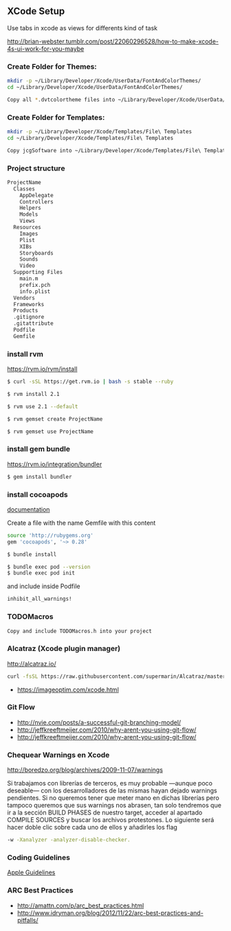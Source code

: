 ## XCode Setup
Use tabs in xcode as views for differents kind of task

http://brian-webster.tumblr.com/post/22060296528/how-to-make-xcode-4s-ui-work-for-you-maybe

### Create Folder for Themes:
```bash
mkdir -p ~/Library/Developer/Xcode/UserData/FontAndColorThemes/
cd ~/Library/Developer/Xcode/UserData/FontAndColorThemes/

Copy all *.dvtcolortheme files into ~/Library/Developer/Xcode/UserData/FontAndColorThemes/
```

### Create Folder for Templates:
```bash
mkdir -p ~/Library/Developer/Xcode/Templates/File\ Templates
cd ~/Library/Developer/Xcode/Templates/File\ Templates

Copy jcgSoftware into ~/Library/Developer/Xcode/Templates/File\ Templates
```


### Project structure
```bash
ProjectName
  Classes
    AppDelegate
    Controllers
    Helpers
    Models
    Views
  Resources
    Images
    Plist
    XIBs
    Storyboards
    Sounds
    Video
  Supporting Files
    main.m
    prefix.pch
    info.plist
  Vendors
  Frameworks
  Products
  .gitignore
  .gitattribute
  Podfile
  Gemfile
  ```

### install rvm
https://rvm.io/rvm/install

```bash
$ curl -sSL https://get.rvm.io | bash -s stable --ruby

$ rvm install 2.1

$ rvm use 2.1 --default

$ rvm gemset create ProjectName

$ rvm gemset use ProjectName
```


### install gem bundle
https://rvm.io/integration/bundler

```bash
$ gem install bundler
```

### install cocoapods
[documentation](https://guides.cocoapods.org/using/using-cocoapods.html)

Create a file with the name Gemfile with this content

```bash
source 'http://rubygems.org'
gem 'cocoapods', '~> 0.28'
```

```bash
$ bundle install

$ bundle exec pod --version
$ bundle exec pod init

```

and include inside Podfile

```bash
inhibit_all_warnings!
```

### TODOMacros
```bash
Copy and include TODOMacros.h into your project
```

### Alcatraz (Xcode plugin manager)
http://alcatraz.io/

```bash
curl -fsSL https://raw.githubusercontent.com/supermarin/Alcatraz/master/Scripts/install.sh | sh
```

* https://imageoptim.com/xcode.html

### Git Flow
* http://nvie.com/posts/a-successful-git-branching-model/
* http://jeffkreeftmeijer.com/2010/why-arent-you-using-git-flow/
* http://jeffkreeftmeijer.com/2010/why-arent-you-using-git-flow/

### Chequear Warnings en Xcode
http://boredzo.org/blog/archives/2009-11-07/warnings

Si trabajamos con librerías de terceros, es muy probable —aunque poco deseable— con los desarrolladores de las mismas hayan dejado warnings pendientes. Si no queremos tener que meter mano en dichas librerías pero tampoco queremos que sus warnings nos abrasen, tan solo tendremos que ir a la sección BUILD PHASES de nuestro target, acceder al apartado COMPILE SOURCES y buscar los archivos protestones. Lo siguiente será hacer doble clic sobre cada uno de ellos y añadirles los flag
```bash
-w -Xanalyzer -analyzer-disable-checker.
```

### Coding Guidelines

[Apple Guidelines](https://developer.apple.com/library/mac/documentation/Cocoa/Conceptual/CodingGuidelines/CodingGuidelines.html)

### ARC Best Practices

* http://amattn.com/p/arc_best_practices.html
* http://www.idryman.org/blog/2012/11/22/arc-best-practices-and-pitfalls/
